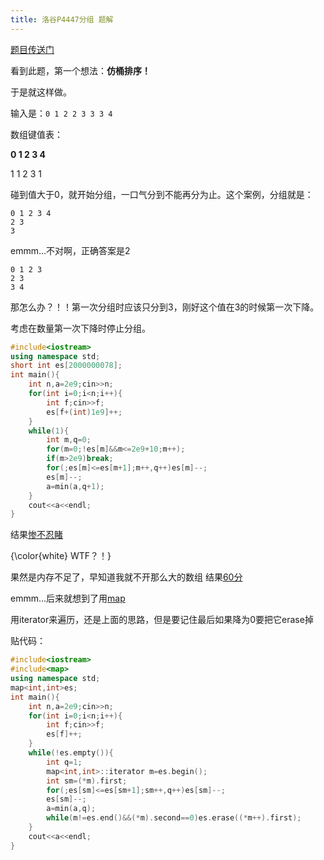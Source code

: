 ```yaml
---
title: 洛谷P4447分组 题解
---
```

[题目传送门](https://www.luogu.com.cn/problem/P4447)

看到此题，第一个想法：**仿桶排序！**

于是就这样做。

输入是：`0 1 2 2 3 3 3 4`

数组键值表：

**0 1 2 3 4**

1 1 2 3 1

碰到值大于0，就开始分组，一口气分到不能再分为止。这个案例，分组就是：

```
0 1 2 3 4
2 3
3
```

emmm...不对啊，正确答案是2

```
0 1 2 3
2 3
3 4
```

那怎么办？！！第一次分组时应该只分到3，刚好这个值在3的时候第一次下降。

考虑在数量第一次下降时停止分组。

```cpp
#include<iostream>
using namespace std;
short int es[2000000078];
int main(){
	int n,a=2e9;cin>>n;
	for(int i=0;i<n;i++){
		int f;cin>>f;
		es[f+(int)1e9]++;
	}
	while(1){
		int m,q=0;
		for(m=0;!es[m]&&m<=2e9+10;m++);
		if(m>2e9)break;
		for(;es[m]<=es[m+1];m++,q++)es[m]--;
		es[m]--;
		a=min(a,q+1);
	}
	cout<<a<<endl;
}
```

结果[惨不忍睹](https://www.luogu.com.cn/record/68155698)

{\color{white} WTF？！}

果然是内存不足了，早知道我就不开那么大的数组 结果[60分](https://www.luogu.com.cn/record/68155508)

emmm...后来就想到了用[map](https://cplusplus.com/reference/map/map/)

用iterator来遍历，还是上面的思路，但是要记住最后如果降为0要把它erase掉

贴代码：

```cpp
#include<iostream>
#include<map>
using namespace std;
map<int,int>es;
int main(){
	int n,a=2e9;cin>>n;
	for(int i=0;i<n;i++){
		int f;cin>>f;
		es[f]++;
	}
	while(!es.empty()){
		int q=1;
		map<int,int>::iterator m=es.begin();
		int sm=(*m).first;
		for(;es[sm]<=es[sm+1];sm++,q++)es[sm]--;
		es[sm]--;
		a=min(a,q);
		while(m!=es.end()&&(*m).second==0)es.erase((*m++).first);
	}
	cout<<a<<endl;
}
```
